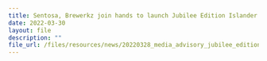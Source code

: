 ```yaml
---
title: Sentosa, Brewerkz join hands to launch Jubilee Edition Islander Brew
date: 2022-03-30
layout: file
description: ""
file_url: /files/resources/news/20220328_media_advisory_jubilee_edition_islander_brew.pdf
---
```

